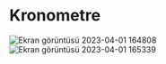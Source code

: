 # Kronometre
![Ekran görüntüsü 2023-04-01 164808](https://user-images.githubusercontent.com/124889809/229293195-79d54b0c-ed77-41c9-80ca-ed0db2875f2a.png)
![Ekran görüntüsü 2023-04-01 165339](https://user-images.githubusercontent.com/124889809/229293281-ab2e737e-204e-494d-89f9-f4584d327f9a.png)
